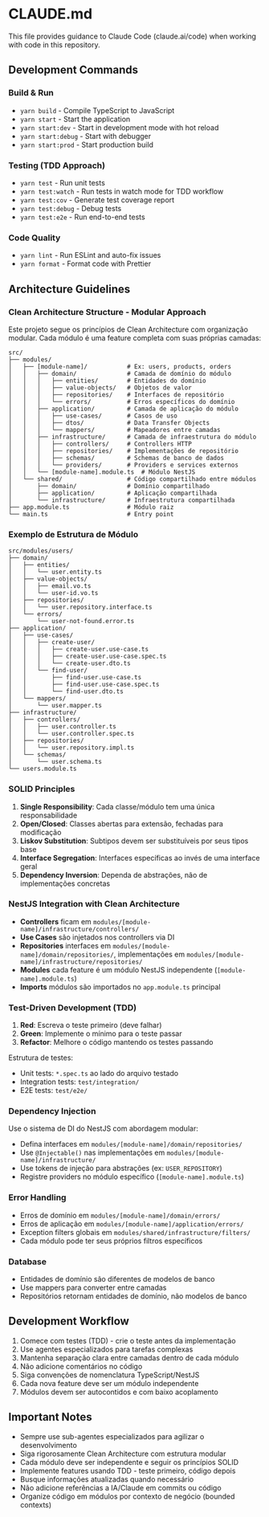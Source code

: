 # CLAUDE.md

This file provides guidance to Claude Code (claude.ai/code) when working with code in this repository.

## Development Commands

### Build & Run
- `yarn build` - Compile TypeScript to JavaScript
- `yarn start` - Start the application
- `yarn start:dev` - Start in development mode with hot reload
- `yarn start:debug` - Start with debugger
- `yarn start:prod` - Start production build

### Testing (TDD Approach)
- `yarn test` - Run unit tests
- `yarn test:watch` - Run tests in watch mode for TDD workflow
- `yarn test:cov` - Generate test coverage report
- `yarn test:debug` - Debug tests
- `yarn test:e2e` - Run end-to-end tests

### Code Quality
- `yarn lint` - Run ESLint and auto-fix issues
- `yarn format` - Format code with Prettier

## Architecture Guidelines

### Clean Architecture Structure - Modular Approach

Este projeto segue os princípios de Clean Architecture com organização modular. Cada módulo é uma feature completa com suas próprias camadas:

```
src/
├── modules/
│   ├── [module-name]/           # Ex: users, products, orders
│   │   ├── domain/              # Camada de domínio do módulo
│   │   │   ├── entities/        # Entidades do domínio
│   │   │   ├── value-objects/   # Objetos de valor
│   │   │   ├── repositories/    # Interfaces de repositório
│   │   │   └── errors/          # Erros específicos do domínio
│   │   ├── application/         # Camada de aplicação do módulo
│   │   │   ├── use-cases/       # Casos de uso
│   │   │   ├── dtos/            # Data Transfer Objects
│   │   │   └── mappers/         # Mapeadores entre camadas
│   │   ├── infrastructure/      # Camada de infraestrutura do módulo
│   │   │   ├── controllers/     # Controllers HTTP
│   │   │   ├── repositories/    # Implementações de repositório
│   │   │   ├── schemas/         # Schemas de banco de dados
│   │   │   └── providers/       # Providers e services externos
│   │   └── [module-name].module.ts  # Módulo NestJS
│   └── shared/                  # Código compartilhado entre módulos
│       ├── domain/              # Domínio compartilhado
│       ├── application/         # Aplicação compartilhada
│       └── infrastructure/      # Infraestrutura compartilhada
├── app.module.ts                # Módulo raiz
└── main.ts                      # Entry point
```

### Exemplo de Estrutura de Módulo

```
src/modules/users/
├── domain/
│   ├── entities/
│   │   └── user.entity.ts
│   ├── value-objects/
│   │   ├── email.vo.ts
│   │   └── user-id.vo.ts
│   ├── repositories/
│   │   └── user.repository.interface.ts
│   └── errors/
│       └── user-not-found.error.ts
├── application/
│   ├── use-cases/
│   │   ├── create-user/
│   │   │   ├── create-user.use-case.ts
│   │   │   ├── create-user.use-case.spec.ts
│   │   │   └── create-user.dto.ts
│   │   └── find-user/
│   │       ├── find-user.use-case.ts
│   │       ├── find-user.use-case.spec.ts
│   │       └── find-user.dto.ts
│   └── mappers/
│       └── user.mapper.ts
├── infrastructure/
│   ├── controllers/
│   │   ├── user.controller.ts
│   │   └── user.controller.spec.ts
│   ├── repositories/
│   │   └── user.repository.impl.ts
│   └── schemas/
│       └── user.schema.ts
└── users.module.ts
```

### SOLID Principles

1. **Single Responsibility**: Cada classe/módulo tem uma única responsabilidade
2. **Open/Closed**: Classes abertas para extensão, fechadas para modificação
3. **Liskov Substitution**: Subtipos devem ser substituíveis por seus tipos base
4. **Interface Segregation**: Interfaces específicas ao invés de uma interface geral
5. **Dependency Inversion**: Dependa de abstrações, não de implementações concretas

### NestJS Integration with Clean Architecture

- **Controllers** ficam em `modules/[module-name]/infrastructure/controllers/`
- **Use Cases** são injetados nos controllers via DI
- **Repositories** interfaces em `modules/[module-name]/domain/repositories/`, implementações em `modules/[module-name]/infrastructure/repositories/`
- **Modules** cada feature é um módulo NestJS independente (`[module-name].module.ts`)
- **Imports** módulos são importados no `app.module.ts` principal

### Test-Driven Development (TDD)

1. **Red**: Escreva o teste primeiro (deve falhar)
2. **Green**: Implemente o mínimo para o teste passar
3. **Refactor**: Melhore o código mantendo os testes passando

Estrutura de testes:
- Unit tests: `*.spec.ts` ao lado do arquivo testado
- Integration tests: `test/integration/`
- E2E tests: `test/e2e/`

### Dependency Injection

Use o sistema de DI do NestJS com abordagem modular:
- Defina interfaces em `modules/[module-name]/domain/repositories/`
- Use `@Injectable()` nas implementações em `modules/[module-name]/infrastructure/`
- Use tokens de injeção para abstrações (ex: `USER_REPOSITORY`)
- Registre providers no módulo específico (`[module-name].module.ts`)

### Error Handling

- Erros de domínio em `modules/[module-name]/domain/errors/`
- Erros de aplicação em `modules/[module-name]/application/errors/`
- Exception filters globais em `modules/shared/infrastructure/filters/`
- Cada módulo pode ter seus próprios filtros específicos

### Database

- Entidades de domínio são diferentes de modelos de banco
- Use mappers para converter entre camadas
- Repositórios retornam entidades de domínio, não modelos de banco

## Development Workflow

1. Comece com testes (TDD) - crie o teste antes da implementação
2. Use agentes especializados para tarefas complexas
3. Mantenha separação clara entre camadas dentro de cada módulo
4. Não adicione comentários no código
5. Siga convenções de nomenclatura TypeScript/NestJS
6. Cada nova feature deve ser um módulo independente
7. Módulos devem ser autocontidos e com baixo acoplamento

## Important Notes

- Sempre use sub-agentes especializados para agilizar o desenvolvimento
- Siga rigorosamente Clean Architecture com estrutura modular
- Cada módulo deve ser independente e seguir os princípios SOLID
- Implemente features usando TDD - teste primeiro, código depois
- Busque informações atualizadas quando necessário
- Não adicione referências a IA/Claude em commits ou código
- Organize código em módulos por contexto de negócio (bounded contexts)